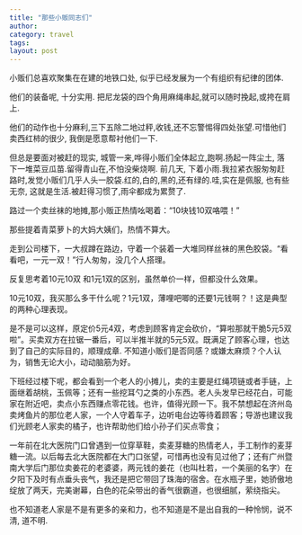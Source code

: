 ```yaml
---
title: "那些小贩同志们"
author:
category: travel
tags: 
layout: post
---
```

小贩们总喜欢聚集在在建的地铁口处, 似乎已经发展为一个有组织有纪律的团体.

他们的装备呢, 十分实用. 把尼龙袋的四个角用麻绳串起,就可以随时挽起,或挎在肩上.

他们的动作也十分麻利,三下五除二地过秤,收钱,还不忘警惕得四处张望.可惜他们卖西红柿的很少, 我倒是愿意帮衬他们一下. 

但总是要面对被赶的现实, 城管一来,哗得小贩们全体起立,跑啊.扬起一阵尘土, 落下一堆菜豆瓜苗.留得青山在,不怕没柴烧啊. 前几天, 下着小雨.我拉紧衣服匆匆赶路时,发觉小贩们几乎人头一胶袋.红的,白的,黑的,还有绿的.哇,实在是佩服, 也有些无奈, 这就是生活.被赶得习惯了,雨伞都成为累赘了. 

路过一个卖丝袜的地摊,那小贩正热情吆喝着：“10块钱10双咯喂！”

那些提着青菜萝卜的大妈大姨们，热情不算大。

走到公司楼下，一大叔蹲在路边，守着一个装着一大堆同样丝袜的黑色胶袋。“看看吧，一元一双！”行人匆匆，没几个人搭理。

反复思考着10元10双 和1元1双的区别，虽然单价一样，但都没什么效果。

10元10双，我买那么多干什么呢？1元1双，薄哩吧唧的还要1元钱啊？！这是典型的两种心理表现。

是不是可以这样，原定价5元4双，考虑到顾客肯定会砍价，“算啦那就干脆5元5双啦”。买卖双方在拉锯一番后，可以半推半就的5元5双。既满足了顾客心理，也达到了自己的实际目的，顺理成章. 不知道小贩们是否同感？或嫌太麻烦？个人认为，销售无论大小，动动脑筋为好。

下班经过楼下呢，都会看到一个老人的小摊儿，卖的主要是红绳项链或者手链，上面继着胡桃，玉佩等；还有一些挖耳勺之类的小东西。老人头发早已经花白，可能家在附近吧，卖点小东西赚点零花钱。也许，值得光顾一下。我不禁想起在济州岛卖烤鱼片的那位老人家，一个人守着车子，边听电台边等待着顾客；导游也建议我们光顾老人家卖的橘子，也许帮助他们给小孙子们买点零食；

一年前在北大医院门口曾遇到一位穿草鞋，卖麦芽糖的热情老人，手工制作的麦芽糖一流。以后每去北大医院都在大门口张望，可惜再也没有见过他了；还有广州暨南大学后门那位卖姜花的老婆婆，两元钱的姜花（也叫杜若，一个美丽的名字）在夕阳下及时有点垂头丧气，我还是把它带回了珠海的宿舍。在水瓶子里，她骄傲地绽放了两天，完美谢幕，白色的花朵带出的香气很霸道，也很细腻，萦绕指尖。

也不知道老人家是不是有更多的亲和力，也不知道是不是出自我的一种怜悯，说不清, 道不明.

